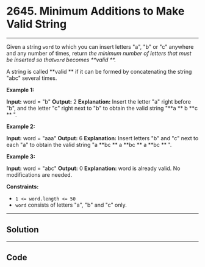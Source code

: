 # 2645. Minimum Additions to Make Valid String

---

Given a string `word` to which you can insert letters "a", "b" or "c" anywhere and any number of times, return _the minimum number of letters that must be inserted so that`word` becomes **valid **._

A string is called **valid ** if it can be formed by concatenating the string "abc" several times.

 

**Example 1:**


**Input:** word = "b"
**Output:** 2
**Explanation:** Insert the letter "a" right before "b", and the letter "c" right next to "b" to obtain the valid string "**a ** b **c ** ".


**Example 2:**


**Input:** word = "aaa"
**Output:** 6
**Explanation:** Insert letters "b" and "c" next to each "a" to obtain the valid string "a **bc ** a **bc ** a **bc ** ".


**Example 3:**


**Input:** word = "abc"
**Output:** 0
**Explanation:** word is already valid. No modifications are needed. 


 

**Constraints:**

  * `1 <= word.length <= 50`
  * `word` consists of letters "a", "b" and "c" only.

---

## Solution



---

## Code
```python


```